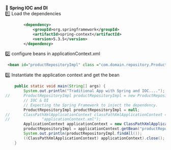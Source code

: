 :book: **Spring IOC and DI**  
:one: Load the dependencies 

```xml
		<dependency>
			<groupId>org.springframework</groupId>
			<artifactId>spring-context</artifactId>
			<version>5.3.5</version>
		</dependency>
```
:two: configure beans in applicationContext.xml
```xml
 <bean id="productRepositoryImpl" class ="com.domain.repository.ProductRepositoryImpl"/>
```
:three: Instantiate the application context and get the bean

```java
	public static void main(String[] args) {
		System.out.println("Traditional App with Spring and IOC....");
//		ProductRepositoryImpl productRepositoryImpl = new ProductRepositoryImpl();
		// IOC & DI
		// Expecting the Spring Framework to inject the dependency.
		ProductRepositoryImpl productRepositoryImpl = null;
//		ClassPathXmlApplicationContext classPathXmlApplicationContext = new ClassPathXmlApplicationContext(
//				"applicationContext.xml");
		ApplicationContext applicationContext = new ClassPathXmlApplicationContext("applicationContext.xml");
		productRepositoryImpl = applicationContext.getBean("productRepositoryImpl", ProductRepositoryImpl.class);
		System.out.println(productRepositoryImpl.findAll());
		((ClassPathXmlApplicationContext) applicationContext).close();
	}
```
